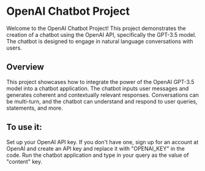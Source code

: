 # OpenAI Chatbot Project

Welcome to the OpenAI Chatbot Project! This project demonstrates the creation of a chatbot using the OpenAI API, specifically the GPT-3.5 model. The chatbot is designed to engage in natural language conversations with users.

## Overview

This project showcases how to integrate the power of the OpenAI GPT-3.5 model into a chatbot application. The chatbot inputs user messages and generates coherent and contextually relevant responses. Conversations can be multi-turn, and the chatbot can understand and respond to user queries, statements, and more.


## To use it:
Set up your OpenAI API key. If you don't have one, sign up for an account at OpenAI and create an API key and replace it with "OPENAI_KEY" in the code.
Run the chatbot application and type in your query as the value of "content" key.
